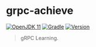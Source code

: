 # grpc-achieve

[![OpenJDK 11](https://img.shields.io/badge/OpenJDK-11-brightgreen.svg?style=flat&logo=java)](http://openjdk.java.net)
[![Gradle](https://img.shields.io/badge/Gradle-5.6.2-brightgreen.svg?style=flat&logo=gradle)](https://gradle.org)
[![Version](https://img.shields.io/badge/Version-0.1.0-blue.svg)](https://github.com/aaric/grpc-achieve/releases)

> gRPC Learning.
